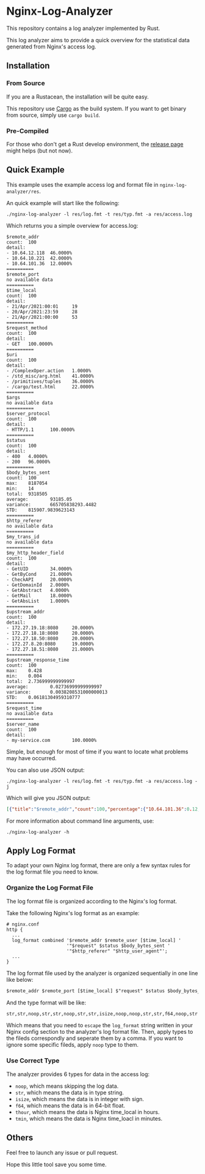 # Nginx-Log-Analyzer

This repository contains a log analyzer implemented by Rust.

This log analyzer aims to provide a quick overview for the statistical data generated from Nginx's access log.

## Installation

### From Source

If you are a Rustacean, the installation will be quite easy.

This repository use [Cargo](https://doc.rust-lang.org/book/ch01-03-hello-cargo.html) as the build system. If you want to get binary from source, simply use `cargo build`.

### Pre-Compiled

For those who don't get a Rust develop environment, the [release page](https://github.com/BlankZhu/nginx-log-analyzer/releases) might helps (but not now).

## Quick Example

This example uses the example access log and format file in `nginx-log-analyzer/res`.

An quick example will start like the following:

```shell
./nginx-log-analyzer -l res/log.fmt -t res/typ.fmt -a res/access.log
```

Which returns you a simple overview for access.log:

```shell
$remote_addr
count:  100
detail:
- 10.64.12.118  46.0000%
- 10.64.10.221  42.0000%
- 10.64.101.36  12.0000%
==========
$remote_port
no available data
==========
$time_local
count:  100
detail:
- 21/Apr/2021:00:01     19
- 20/Apr/2021:23:59     28
- 21/Apr/2021:00:00     53
==========
$request_method
count:  100
detail:
- GET   100.0000%
==========
$uri
count:  100
detail:
- /ComplexOper.action   1.0000%
- /std_misc/arg.html    41.0000%
- /primitives/tuples    36.0000%
- /cargo/test.html      22.0000%
==========
$args
no available data
==========
$server_protocol
count:  100
detail:
- HTTP/1.1      100.0000%
==========
$status
count:  100
detail:
- 400   4.0000%
- 200   96.0000%
==========
$body_bytes_sent
count:  100
max:    8187054
min:    14
total:  9318505
average:        93185.05
variance:       665705838293.4482
STD:    815907.9839623143
==========
$http_referer
no available data
==========
$my_trans_id
no available data
==========
$my_http_header_field
count:  100
detail:
- GetUID        34.0000%
- GetByCond     21.0000%
- CheckAPI      20.0000%
- GetDomainId   2.0000%
- GetAbstract   4.0000%
- GetMail       18.0000%
- GetAbsList    1.0000%
==========
$upstream_addr
count:  100
detail:
- 172.27.19.18:8080     20.0000%
- 172.27.18.18:8080     20.0000%
- 172.27.18.50:8080     20.0000%
- 172.27.8.20:8080      19.0000%
- 172.27.18.51:8080     21.0000%
==========
$upstream_response_time
count:  100
max:    0.428
min:    0.004
total:  2.736999999999997
average:        0.02736999999999997
variance:       0.0038208531000000013
STD:    0.06181304959310777
==========
$request_time
no available data
==========
$server_name
count:  100
detail:
- my-service.com        100.0000%
```

Simple, but enough for most of time if you want to locate what problems may  have occurred.

You can also use JSON output:

```shell
./nginx-log-analyzer -l res/log.fmt -t res/typ.fmt -a res/access.log -j
```

Which will give you JSON output:

```json
[{"title":"$remote_addr","count":100,"percentage":{"10.64.101.36":0.12,"10.64.12.118":0.46,"10.64.10.221":0.42}},{"title":"$remote_port"},{"title":"$time_local","count":100,"data":{"20/Apr/2021:23:59":28,"21/Apr/2021:00:00":53,"21/Apr/2021:00:01":19}},{"title":"$request_method","count":100,"percentage":{"GET":1.0}},{"title":"$uri","count":100,"percentage":{"/primitives/tuples":0.36,"/cargo/test.html":0.22,"/std_misc/arg.html":0.41,"/ComplexOper.action":0.01}},{"title":"$args"},{"title":"$server_protocol","count":100,"percentage":{"HTTP/1.1":1.0}},{"title":"$status","count":100,"percentage":{"400":0.04,"200":0.96}},{"title":"$body_bytes_sent","total":9318505,"count":100,"average":93185.05,"variance":665705838293.4482,"std_variance":815907.9839623143,"max":8187054,"min":14},{"title":"$http_referer"},{"title":"$my_trans_id"},{"title":"$my_http_header_field","count":100,"percentage":{"GetUID":0.34,"GetAbsList":0.01,"GetByCond":0.21,"GetMail":0.18,"GetDomainId":0.02,"GetAbstract":0.04,"CheckAPI":0.2}},{"title":"$upstream_addr","count":100,"percentage":{"172.27.8.20:8080":0.19,"172.27.18.51:8080":0.21,"172.27.19.18:8080":0.2,"172.27.18.18:8080":0.2,"172.27.18.50:8080":0.2}},{"title":"$upstream_response_time","total":2.736999999999997,"count":100,"average":0.02736999999999997,"variance":0.0038208531000000013,"std_variance":0.06181304959310777,"max":0.428,"min":0.004},{"title":"$request_time"},{"title":"$server_name","count":100,"percentage":{"my-service.com":1.0}}]
```


For more information about command line arguments, use:

```shell
./nginx-log-analyzer -h
```

## Apply Log Format

To adapt your own Nginx log format, there are only a few syntax rules for the log format file you need to know.

### Organize the Log Format File

The log format file is organized according to the Nginx's log format.

Take the following Nginx's log format as an example:

```nginx
# nginx.conf
http {
  ...
  log_format combined '$remote_addr $remote_user [$time_local] '
                      '"$request" $status $body_bytes_sent '
                      '"$http_referer" "$http_user_agent"';
  ...
}
```

The log format file used by the analyzer is organized sequentially in one line like below:

```txt
$remote_addr $remote_port [$time_local] $"request" $status $body_bytes_sent "$http_referer" "$http_user_agent"
```

And the type format will be like:

```txt
str,str,noop,str,str,noop,str,str,isize,noop,noop,str,str,f64,noop,str
```

Which means that you need to `escape` the `log_format` string written in your Nginx config section to the analyzer's log format file. Then, apply types to the fileds correspondly and seperate them by a comma. If you want to ignore some specific fileds, apply `noop` type to them.


### Use Correct Type

The analyzer provides 6 types for data in the access log:

- `noop`, which means skipping the log data.
- `str`, which means the data is in type string.
- `isize`, which means the data is in integer with sign.
- `f64`, which means the data is in 64-bit float.
- `thour`, which means the data is Nginx time_local in hours.
- `tmin`, which means the data is Nginx time_loacl in minutes.

## Others

Feel free to launch any issue or pull request.

Hope this little tool save you some time.
